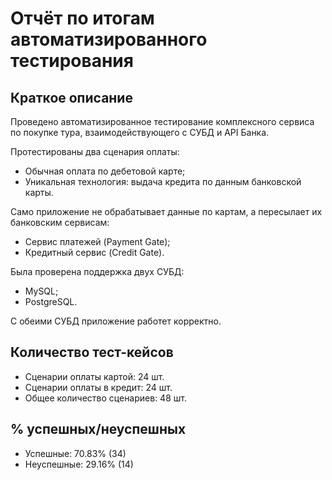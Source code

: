 # Отчёт по итогам автоматизированного тестирования
## Краткое описание
Проведено автоматизированное тестирование комплексного сервиса по покупке тура, взаимодействующего с СУБД и API Банка.

Протестированы два сценария оплаты:
- Обычная оплата по дебетовой карте;
- Уникальная технология: выдача кредита по данным банковской карты.

Само приложение не обрабатывает данные по картам, а пересылает их банковским сервисам:
- Сервис платежей (Payment Gate);
- Кредитный сервис (Credit Gate).

Была проверена поддержка двух СУБД:
- MySQL;
- PostgreSQL.

С обеими СУБД приложение работет корректно.

## Количество тест-кейсов
- Сценарии оплаты картой: 24 шт.
- Сценарии оплаты в кредит: 24 шт.
- Общее количество сценариев: 48 шт.

## % успешных/неуспешных
- Успешные: 70.83% (34)
- Неуспешные: 29.16% (14)
